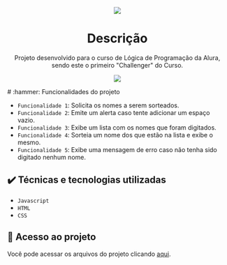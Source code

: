 <p align="center"><img loading="lazy" src="https://gcdnb.pbrd.co/images/FKF5Cr3ROpKk.png?o=1"/></p>
<h1 align="center"> Descrição </h1>
<p align="center">Projeto desenvolvido para o curso de Lógica de Programação da Alura, sendo este o primeiro "Challenger" do Curso.</p>
<p align="center"><img loading="lazy" src="http://img.shields.io/static/v1?label=STATUS&message=EM%20DESENVOLVIMENTO&color=GREEN&style=for-the-badge"/></p>
# :hammer: Funcionalidades do projeto

- `Funcionalidade 1`: Solicita os nomes a serem sorteados.
- `Funcionalidade 2`: Emite um alerta caso tente adicionar um espaço vazio. 
- `Funcionalidade 3`: Exibe um lista com os nomes que foram digitados.
- `Funcionalidade 4`: Sorteia um nome dos que estão na lista e exibe o mesmo.
- `Funcionalidade 5`: Exibe uma mensagem de erro caso não tenha sido digitado nenhum nome. 

## ✔️ Técnicas e tecnologias utilizadas

- ``Javascript``
- ``HTML``
- ``CSS``

## 📁 Acesso ao projeto
Você pode acessar os arquivos do projeto clicando [aqui](https://github.com/PauloPeu/desafio_amigo_secreto).
